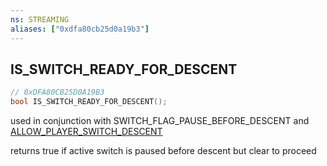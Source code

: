 ```yaml
---
ns: STREAMING
aliases: ["0xdfa80cb25d0a19b3"]
---
```

## IS_SWITCH_READY_FOR_DESCENT

```c
// 0xDFA80CB25D0A19B3
bool IS_SWITCH_READY_FOR_DESCENT();
```

used in conjunction with SWITCH_FLAG_PAUSE_BEFORE_DESCENT and [ALLOW_PLAYER_SWITCH_DESCENT](#_0xAD5FDF34B81BFE79)

returns true if active switch is paused before descent but clear to proceed

